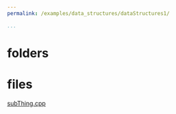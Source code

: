 ```yaml
---
permalink: /examples/data_structures/dataStructures1/

...
```

# folders

# files

[subThing.cpp](/mssm_spring22/examples/data_structures/dataStructures1/subThing_cpp.html)

